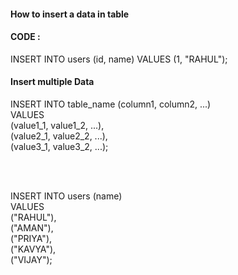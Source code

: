 <h4>How to insert a data in table</h4>
<h4>CODE : </h4>
 INSERT INTO users (id, name) VALUES (1, "RAHUL");
 <h4>Insert multiple  Data</h4>
 <p>
  INSERT INTO table_name (column1, column2, ...) <br>
VALUES <br>
    (value1_1, value1_2, ...),<br>
    (value2_1, value2_2, ...),<br>
    (value3_1, value3_2, ...);<br>

 </p><br><br>
<p style="font-size:14px:">
INSERT INTO users (name) <br>
VALUES <br>
    ("RAHUL"),<br>
    ("AMAN"),<br>
    ("PRIYA"),<br>
    ("KAVYA"),<br>
    ("VIJAY");<br>

</p>




